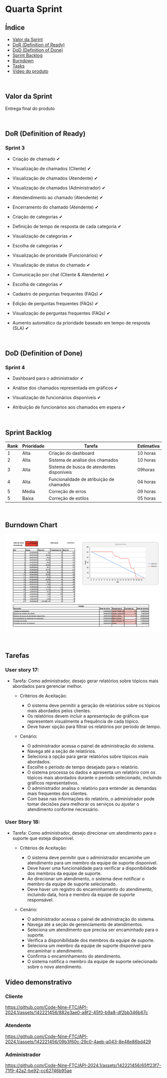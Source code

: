 <h1> Quarta Sprint </h1>

<h2> Índice </h2>

- [Valor da Sprint](#valor)
- [DoR (Definition of Ready)](#dor)
- [DoD (Definition of Done)](#dod)
- [Sprint Backlog](#backlog)
- [Burndown](#burndown)
- [Tasks](#tasks)
- [Vídeo do produto](#video)
  
<br>

<h2> Valor da Sprint</h2><a name="valor"></a>

Entrega final do produto

<br>

<h2> DoR (Definition of Ready) </h2><a name="dor"></a>

### Sprint 3

- Criação de chamado ✔

- Visualização de chamados (Cliente) ✔

- Visualização de chamados (Atendente) ✔

- Visualização de chamados (Administrador) ✔

- Atendendimento ao chamado (Atendente) ✔

- Encerramento do chamado (Atendente) ✔

- Criação de categorias ✔

- Definição de tempo de resposta de cada categoria ✔

- Visualização de categorias ✔

- Escolha de categorias ✔

- Visualização de prioridade (Funcionários) ✔

- Visualização de status do chamado ✔

- Comunicação por chat (Cliente & Atendente) ✔

- Escolha de categorias ✔

- Cadastro de perguntas frequentes (FAQs) ✔

- Edição de perguntas frequentes (FAQs) ✔

- Visualização de perguntas frequentes (FAQs) ✔

- Aumento automático da prioridade baseado em tempo de resposta (SLA) ✔

<br>

<h2> DoD (Definition of Done) </h2><a name="dod"></a>

### Sprint 4

- Dashboard para o administrador ✔

- Análise dos chamados representada em gráficos ✔
 
- Visualização de funcionários disponíveis ✔

- Atribuição de funcionários aos chamados em espera ✔

<br>

<h2> Sprint Backlog </h2> <a name="backlog"></a>

| Rank | Prioridade | Tarefa | Estimativa |
| --- | --- | --- | --- |
| 1 | Alta | Criação do dashboard | 10 horas |
| 2 | Alta | Sistema de análise dos chamados | 10 horas |
| 3 | Alta | Sistema de busca de atendentes disponíveis | 09horas |
| 4 | Alta | Funcionalidade de atribuição de chamados | 04 horas |
| 5 | Média | Correção de erros  | 09 horas |
| 5 | Baixa | Correção de estilos  | 05 horas |

<br>

<h2> Burndown Chart </h2><a name="burndown">

![Burndown sprint 3](/src/docs/burndownsprint4.png)

<br>

<h2> Tarefas </h2><a name="tasks"></a>

### User story 17:

- Tarefa: Como administrador, desejo gerar relatórios sobre tópicos mais abordados para gerenciar melhor.

  - Critérios de Aceitação:

     - O sistema deve permitir a geração de relatórios sobre os tópicos mais abordados pelos clientes.
     - Os relatórios devem incluir a apresentação de gráficos que representem visualmente a frequência de cada tópico.
     - Deve haver opção para filtrar os relatórios por período de tempo.

  - Cenário:

     - O administrador acessa o painel de administração do sistema.
     - Navega até a seção de relatórios.
     - Seleciona a opção para gerar relatórios sobre tópicos mais abordados.
     - Escolhe o período de tempo desejado para o relatório.
     - O sistema processa os dados e apresenta um relatório com os tópicos mais abordados durante o período selecionado, incluindo gráficos representativos.
     - O administrador analisa o relatório para entender as demandas mais frequentes dos clientes.
     - Com base nas informações do relatório, o administrador pode tomar decisões para melhorar os serviços ou ajustar o atendimento conforme necessário.

### User Story 18:

- Tarefa: Como administrador, desejo direcionar um atendimento para o suporte que esteja disponível.

  - Critérios de Aceitação:

     - O sistema deve permitir que o administrador encaminhe um atendimento para um membro da equipe de suporte disponível.
     - Deve haver uma funcionalidade para verificar a disponibilidade dos membros da equipe de suporte.
     - Ao direcionar um atendimento, o sistema deve notificar o membro da equipe de suporte selecionado.
     - Deve haver um registro do encaminhamento do atendimento, incluindo data, hora e membro da equipe de suporte responsável.

  - Cenário:

     - O administrador acessa o painel de administração do sistema.
     - Navega até a seção de gerenciamento de atendimentos.
     - Seleciona um atendimento que precisa ser encaminhado para o suporte.
     - Verifica a disponibilidade dos membros da equipe de suporte.
     - Seleciona um membro da equipe de suporte disponível para encaminhar o atendimento.
     - Confirma o encaminhamento do atendimento.
     - O sistema notifica o membro da equipe de suporte selecionado sobre o novo atendimento.


<h2> Vídeo demonstrativo </h2><a name="video"></a>

<h3> Cliente </h3>

https://github.com/Code-Nine-FTC/API-2024.1/assets/142221456/882e3ae0-a8f2-45f0-b9a8-df2bb346b67c

<h3> Atendente </h3>

https://github.com/Code-Nine-FTC/API-2024.1/assets/142221456/09b3f60c-29c0-4aeb-a043-8e48e86bd429

<h3> Administrador </h3>

https://github.com/Code-Nine-FTC/API-2024.1/assets/142221456/65ff23f7-71f9-42a2-be92-cc62746b95ae





